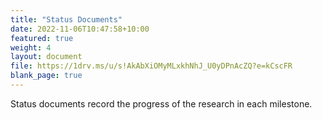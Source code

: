 ```yaml
---
title: "Status Documents"
date: 2022-11-06T10:47:58+10:00
featured: true
weight: 4
layout: document
file: https://1drv.ms/u/s!AkAbXiOMyMLxkhNhJ_U0yDPnAcZQ?e=kCscFR
blank_page: true
---
```


Status documents record the progress of the research in each milestone.
